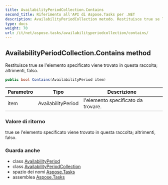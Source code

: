 ```yaml
---
title: AvailabilityPeriodCollection.Contains
second_title: Riferimento all'API di Aspose.Tasks per .NET
description: AvailabilityPeriodCollection metodo. Restituisce true se lelemento specificato viene trovato in questa raccolta altrimenti falso.
type: docs
weight: 70
url: /it/net/aspose.tasks/availabilityperiodcollection/contains/
---
```

## AvailabilityPeriodCollection.Contains method

Restituisce true se l'elemento specificato viene trovato in questa raccolta; altrimenti, falso.

```csharp
public bool Contains(AvailabilityPeriod item)
```

| Parametro | Tipo | Descrizione |
| --- | --- | --- |
| item | AvailabilityPeriod | l'elemento specificato da trovare. |

### Valore di ritorno

true se l'elemento specificato viene trovato in questa raccolta; altrimenti, falso.

### Guarda anche

* class [AvailabilityPeriod](../../availabilityperiod/)
* class [AvailabilityPeriodCollection](../)
* spazio dei nomi [Aspose.Tasks](../../availabilityperiodcollection/)
* assemblea [Aspose.Tasks](../../../)


